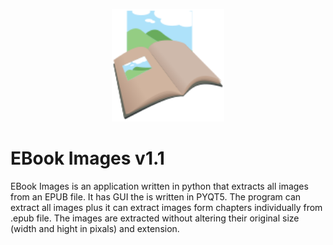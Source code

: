 <p align="center">
    <img src="ebi_logo.svg"  width="180" height="180">
</p>


# EBook Images v1.1
EBook Images is an application written in python that extracts all images from an EPUB file. It has GUI the is written in PYQT5. The program can extract all 
images plus it can extract images form chapters individually from .epub file. The images are extracted without altering their original size (width and hight in pixals) 
and extension.
